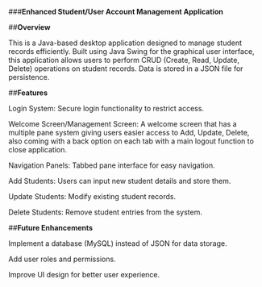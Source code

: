 ###**Enhanced Student/User Account Management Application**

##**Overview**

This is a Java-based desktop application designed to manage student records efficiently. Built using Java Swing for the graphical user interface, this application allows users to perform CRUD (Create, Read, Update, Delete) operations on student records. Data is stored in a JSON file for persistence.

##**Features**

Login System: Secure login functionality to restrict access.

Welcome Screen/Management Screen: A welcome screen that has a multiple pane system giving users easier access to Add, Update, Delete, also coming with a back option on each tab with a main logout function to close application.

Navigation Panels: Tabbed pane interface for easy navigation.

Add Students: Users can input new student details and store them.

Update Students: Modify existing student records.

Delete Students: Remove student entries from the system.

##**Future Enhancements**

Implement a database (MySQL) instead of JSON for data storage.

Add user roles and permissions.

Improve UI design for better user experience.
